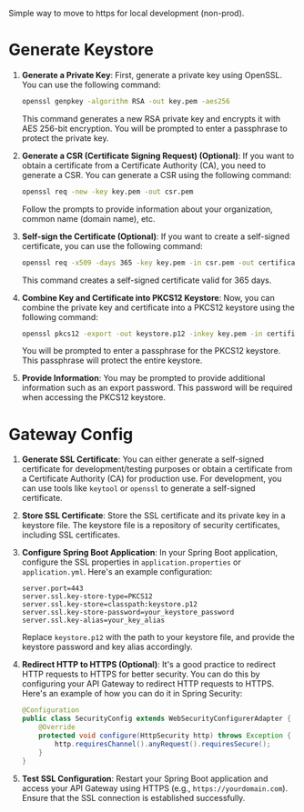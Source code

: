 Simple way to move to https for local development (non-prod). 

# Generate Keystore

1. **Generate a Private Key**:
   First, generate a private key using OpenSSL. You can use the following command:

   ```bash
   openssl genpkey -algorithm RSA -out key.pem -aes256
   ```

   This command generates a new RSA private key and encrypts it with AES 256-bit encryption. You will be prompted to enter a passphrase to protect the private key.

2. **Generate a CSR (Certificate Signing Request) (Optional)**:
   If you want to obtain a certificate from a Certificate Authority (CA), you need to generate a CSR. You can generate a CSR using the following command:

   ```bash
   openssl req -new -key key.pem -out csr.pem
   ```

   Follow the prompts to provide information about your organization, common name (domain name), etc.

3. **Self-sign the Certificate (Optional)**:
   If you want to create a self-signed certificate, you can use the following command:

   ```bash
   openssl req -x509 -days 365 -key key.pem -in csr.pem -out certificate.pem
   ```

   This command creates a self-signed certificate valid for 365 days.

4. **Combine Key and Certificate into PKCS12 Keystore**:
   Now, you can combine the private key and certificate into a PKCS12 keystore using the following command:

   ```bash
   openssl pkcs12 -export -out keystore.p12 -inkey key.pem -in certificate.pem
   ```

   You will be prompted to enter a passphrase for the PKCS12 keystore. This passphrase will protect the entire keystore.

5. **Provide Information**:
   You may be prompted to provide additional information such as an export password. This password will be required when accessing the PKCS12 keystore.

# Gateway Config

1. **Generate SSL Certificate**:
   You can either generate a self-signed certificate for development/testing purposes or obtain a certificate from a Certificate Authority (CA) for production use. For development, you can use tools like `keytool` or `openssl` to generate a self-signed certificate.

2. **Store SSL Certificate**:
   Store the SSL certificate and its private key in a keystore file. The keystore file is a repository of security certificates, including SSL certificates.

3. **Configure Spring Boot Application**:
   In your Spring Boot application, configure the SSL properties in `application.properties` or `application.yml`. Here's an example configuration:

   ```properties
   server.port=443
   server.ssl.key-store-type=PKCS12
   server.ssl.key-store=classpath:keystore.p12
   server.ssl.key-store-password=your_keystore_password
   server.ssl.key-alias=your_key_alias
   ```

   Replace `keystore.p12` with the path to your keystore file, and provide the keystore password and key alias accordingly.

4. **Redirect HTTP to HTTPS (Optional)**:
   It's a good practice to redirect HTTP requests to HTTPS for better security. You can do this by configuring your API Gateway to redirect HTTP requests to HTTPS. Here's an example of how you can do it in Spring Security:

   ```java
   @Configuration
   public class SecurityConfig extends WebSecurityConfigurerAdapter {
       @Override
       protected void configure(HttpSecurity http) throws Exception {
           http.requiresChannel().anyRequest().requiresSecure();
       }
   }
   ```

5. **Test SSL Configuration**:
   Restart your Spring Boot application and access your API Gateway using HTTPS (e.g., `https://yourdomain.com`). Ensure that the SSL connection is established successfully.